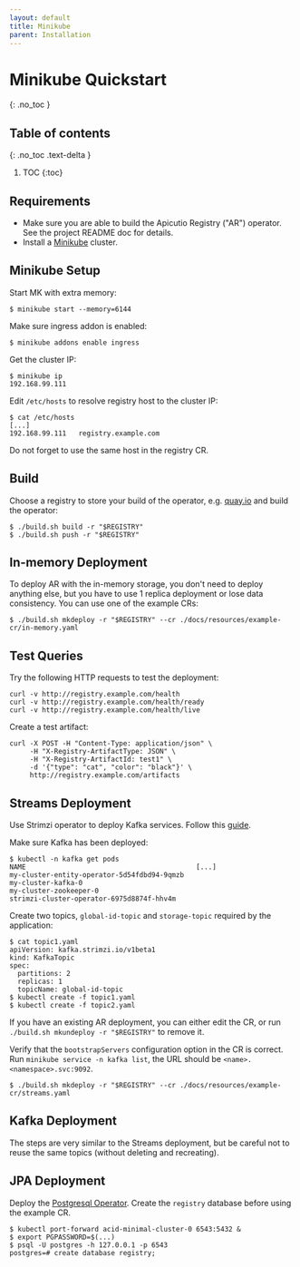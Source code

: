 ```yaml
---
layout: default
title: Minikube
parent: Installation
---
```


# Minikube Quickstart
{: .no_toc }

## Table of contents
{: .no_toc .text-delta }

1. TOC
{:toc}


## Requirements

* Make sure you are able to build the Apicutio Registry ("AR") operator. See the project README doc for details.
* Install a [Minikube](https://kubernetes.io/docs/tasks/tools/install-minikube/) cluster.

## Minikube Setup

Start MK with extra memory:

`$ minikube start --memory=6144`

Make sure ingress addon is enabled:

`$ minikube addons enable ingress`

Get the cluster IP:

```
$ minikube ip
192.168.99.111
```

Edit `/etc/hosts` to resolve registry host to the cluster IP:

```
$ cat /etc/hosts
[...]
192.168.99.111   registry.example.com
```

Do not forget to use the same host in the registry CR.

## Build

Choose a registry to store your build of the operator, e.g. [quay.io](quay.io) and build the operator:

```
$ ./build.sh build -r "$REGISTRY"
$ ./build.sh push -r "$REGISTRY"
```

<!-- See the project README doc for details. -->

## In-memory Deployment

To deploy AR with the in-memory storage, you don't need to deploy anything else, but you have to use 1 replica deployment or lose data consistency.
You can use one of the example CRs:

```
$ ./build.sh mkdeploy -r "$REGISTRY" --cr ./docs/resources/example-cr/in-memory.yaml
```

## Test Queries

Try the following HTTP requests to test the deployment:

```
curl -v http://registry.example.com/health
curl -v http://registry.example.com/health/ready
curl -v http://registry.example.com/health/live
```

Create a test artifact:

```
curl -X POST -H "Content-Type: application/json" \
     -H "X-Registry-ArtifactType: JSON" \
     -H "X-Registry-ArtifactId: test1" \
     -d '{"type": "cat", "color": "black"}' \
     http://registry.example.com/artifacts
```

## Streams Deployment

Use Strimzi operator to deploy Kafka services. Follow this [guide](https://strimzi.io/quickstarts/minikube/).

Make sure Kafka has been deployed:

```
$ kubectl -n kafka get pods
NAME                                          [...]
my-cluster-entity-operator-5d54fdbd94-9qmzb
my-cluster-kafka-0
my-cluster-zookeeper-0
strimzi-cluster-operator-6975d8874f-hhv4m
```

Create two topics, `global-id-topic` and `storage-topic` required by the application:

```
$ cat topic1.yaml
apiVersion: kafka.strimzi.io/v1beta1
kind: KafkaTopic
spec:
  partitions: 2
  replicas: 1
  topicName: global-id-topic
$ kubectl create -f topic1.yaml
$ kubectl create -f topic2.yaml
```

If you have an existing AR deployment, you can either edit the CR,
or run `./build.sh mkundeploy -r "$REGISTRY"` to remove it.

Verify that the `bootstrapServers` configuration option in  the CR is correct.
Run `minikube service -n kafka list`, the URL should be `<name>.<namespace>.svc:9092`.

```
$ ./build.sh mkdeploy -r "$REGISTRY" --cr ./docs/resources/example-cr/streams.yaml
```

## Kafka Deployment

The steps are very similar to the Streams deployment,
but be careful not to reuse the same topics (without deleting and recreating).

## JPA Deployment

Deploy the [Postgresql Operator](https://github.com/zalando/postgres-operator/blob/master/docs/quickstart.md).
Create the `registry` database before using the example CR.

```
$ kubectl port-forward acid-minimal-cluster-0 6543:5432 &
$ export PGPASSWORD=$(...)
$ psql -U postgres -h 127.0.0.1 -p 6543
postgres=# create database registry;
```
